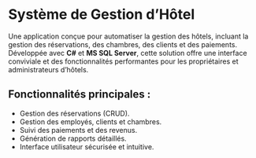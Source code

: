 # Système de Gestion d’Hôtel
Une application conçue pour automatiser la gestion des hôtels, incluant la gestion des réservations, des chambres, des clients et des paiements. Développée avec **C#** et **MS SQL Server**, cette solution offre une interface conviviale et des fonctionnalités performantes pour les propriétaires et administrateurs d’hôtels.
## Fonctionnalités principales :
- Gestion des réservations (CRUD).
- Gestion des employés, clients et chambres.
- Suivi des paiements et des revenus.
- Génération de rapports détaillés.
- Interface utilisateur sécurisée et intuitive.
